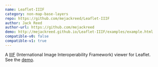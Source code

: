 ```yaml
---
name: Leaflet-IIIF
category: non-map-base-layers
repo: https://github.com/mejackreed/Leaflet-IIIF
author: Jack Reed
author-url: https://github.com/mejackreed
demo: http://mejackreed.github.io/Leaflet-IIIF/examples/example.html
compatible-v0: false
compatible-v1: true
---
```


A <a href="http://iiif.io/">IIIF</a> (International Image Interoperability Framework) viewer for Leaflet. See the <a href="http://mejackreed.github.io/Leaflet-IIIF/examples/example.html">demo</a>.
